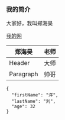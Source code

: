 ### 我的简介

大家好，我叫郑海昊

[我的网](https://github.com/saturn-lab/Smart-Things-TensorFlow-Practice/blob/master/PP0/tools.md)

| 郑海昊      | 老师 |
| ----------- | ----------- |
| Header      | 大师      |
| Paragraph   | 帅哥|

```刘洋
{
  "firstName": "洋",
  "lastName": "刘",
  "age": 32
}
```






